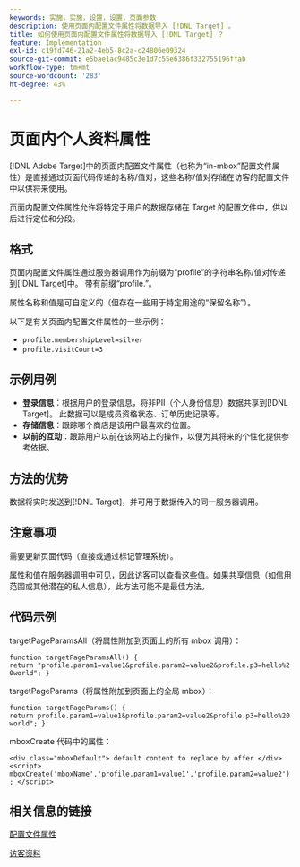 ```yaml
---
keywords: 实施，实施，设置，设置，页面参数
description: 使用页面内配置文件属性将数据导入 [!DNL Target] 。
title: 如何使用页面内配置文件属性将数据导入 [!DNL Target] ？
feature: Implementation
exl-id: c19fd746-21a2-4eb5-8c2a-c24806e09324
source-git-commit: e5bae1ac9485c3e1d7c55e6386f332755196ffab
workflow-type: tm+mt
source-wordcount: '283'
ht-degree: 43%

---
```


# 页面内个人资料属性

[!DNL Adobe Target]中的页面内配置文件属性（也称为“in-mbox”配置文件属性）是直接通过页面代码传递的名称/值对，这些名称/值对存储在访客的配置文件中以供将来使用。

页面内配置文件属性允许将特定于用户的数据存储在 Target 的配置文件中，供以后进行定位和分段。

## 格式

页面内配置文件属性通过服务器调用作为前缀为“profile”的字符串名称/值对传递到[!DNL Target]中。 带有前缀“profile.”。

属性名称和值是可自定义的（但存在一些用于特定用途的“保留名称”）。

以下是有关页面内配置文件属性的一些示例：

* `profile.membershipLevel=silver`
* `profile.visitCount=3`

## 示例用例

* **登录信息**：根据用户的登录信息，将非PII（个人身份信息）数据共享到[!DNL Target]。 此数据可以是成员资格状态、订单历史记录等。
* **存储信息**：跟踪哪个商店是该用户最喜欢的位置。
* **以前的互动**：跟踪用户以前在该网站上的操作，以便为其将来的个性化提供参考依据。

## 方法的优势

数据将实时发送到[!DNL Target]，并可用于数据传入的同一服务器调用。

## 注意事项

需要更新页面代码（直接或通过标记管理系统）。

属性和值在服务器调用中可见，因此访客可以查看这些值。如果共享信息（如信用范围或其他潜在的私人信息），此方法可能不是最佳方法。

## 代码示例

targetPageParamsAll（将属性附加到页面上的所有 mbox 调用）：

`function targetPageParamsAll() { return "profile.param1=value1&profile.param2=value2&profile.p3=hello%20world"; }`

targetPageParams（将属性附加到页面上的全局 mbox）：

`function targetPageParams() { return profile.param1=value1&profile.param2=value2&profile.p3=hello%20world"; }`

mboxCreate 代码中的属性：

`<div class="mboxDefault"> default content to replace by offer </div> <script> mboxCreate('mboxName','profile.param1=value1','profile.param2=value2'); </script>`

## 相关信息的链接

[配置文件属性](https://experienceleague.adobe.com/docs/target/using/audiences/visitor-profiles/profile-parameters.html?lang=zh-Hans)

[访客资料](https://experienceleague.adobe.com/docs/target/using/audiences/create-audiences/categories-audiences/visitor-profile.html?lang=zh-Hans)

